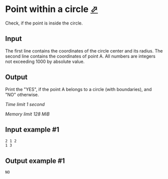# Point within a circle [⬀](https://www.e-olymp.com/en/problems/3171)

Check, if the point is inside the circle.

## Input

The first line contains the coordinates of the circle center and its radius. The second line contains the coordinates of point A. All numbers are integers not exceeding 1000 by absolute value.

## Output

Print the "YES", if the point A belongs to a circle (with boundaries), and "NO" otherwise.

_Time limit 1 second_

_Memory limit 128 MiB_

## Input example #1
```
2 1 2
1 3
```

## Output example #1
```
NO
```
